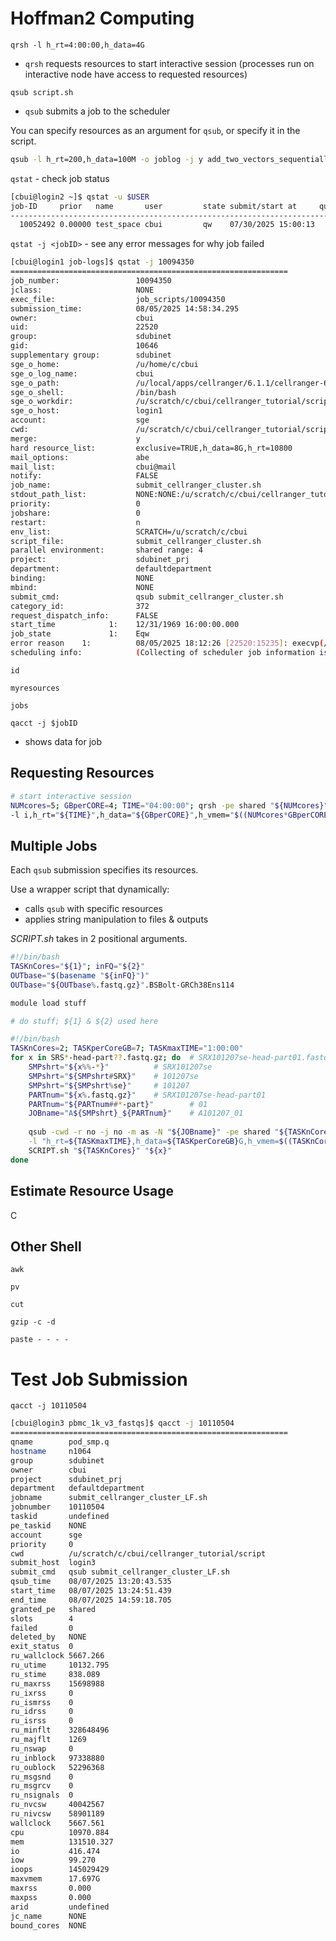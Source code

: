 # Hoffman2 Computing

`qrsh -l h_rt=4:00:00,h_data=4G`

- `qrsh` requests resources to start interactive session (processes run on interactive node have access to requested resources)

`qsub script.sh`

- `qsub` submits a job to the scheduler

You can specify resources as an argument for `qsub`, or specify it in the script.

```bash
qsub -l h_rt=200,h_data=100M -o joblog -j y add_two_vectors_sequentially.sh
```



`qstat` - check job status

```sh
[cbui@login2 ~]$ qstat -u $USER
job-ID     prior   name       user         state submit/start at     queue             jclass                   slots ja-task-ID
-----------------------------------------------------------------------------------------------------------
  10052492 0.00000 test_space cbui         qw    07/30/2025 15:00:13                                                           2
```

`qstat -j <jobID>` - see any error messages for why job failed

```sh
[cbui@login1 job-logs]$ qstat -j 10094350
==============================================================
job_number:                 10094350
jclass:                     NONE
exec_file:                  job_scripts/10094350
submission_time:            08/05/2025 14:58:34.295
owner:                      cbui
uid:                        22520
group:                      sdubinet
gid:                        10646
supplementary group:        sdubinet
sge_o_home:                 /u/home/c/cbui
sge_o_log_name:             cbui
sge_o_path:                 /u/local/apps/cellranger/6.1.1/cellranger-6.1.1/bin:/u/local/compilers/intel/2020.4/compilers_and_libraries_2020.4.304/linux/bin/intel64:/u/local/compilers/intel/2020.4/compilers_and_libraries_2020.4.304/linux/bin:/u/local/compilers/intel/2020.4/compilers_and_libraries_2020.4.304/linux/mpi/intel64/libfabric/bin:/u/local/compilers/intel/2020.4/compilers_and_libraries_2020.4.304/linux/mpi/intel64/bin:/u/local/compilers/intel/2020.4/debugger_2020/gdb/intel64/bin:/u/systems/UGE8.6.4/bin/lx-amd64:/u/local/bin:/u/local/sbin:/u/local/Modules/4.7.0/gcc-4.8.5/bin:/usr/local/bin:/usr/bin:/usr/local/sbin:/usr/sbin:/u/home/c/cbui/bin
sge_o_shell:                /bin/bash
sge_o_workdir:              /u/scratch/c/cbui/cellranger_tutorial/script
sge_o_host:                 login1
account:                    sge
cwd:                        /u/scratch/c/cbui/cellranger_tutorial/script
merge:                      y
hard resource_list:         exclusive=TRUE,h_data=8G,h_rt=10800
mail_options:               abe
mail_list:                  cbui@mail
notify:                     FALSE
job_name:                   submit_cellranger_cluster.sh
stdout_path_list:           NONE:NONE:/u/scratch/c/cbui/cellranger_tutorial/job-logs/joblog.$JOB_ID
priority:                   0
jobshare:                   0
restart:                    n
env_list:                   SCRATCH=/u/scratch/c/cbui
script_file:                submit_cellranger_cluster.sh
parallel environment:       shared range: 4
project:                    sdubinet_prj
department:                 defaultdepartment
binding:                    NONE
mbind:                      NONE
submit_cmd:                 qsub submit_cellranger_cluster.sh
category_id:                372
request_dispatch_info:      FALSE
start_time            1:    12/31/1969 16:00:00.000
job_state             1:    Eqw
error reason    1:          08/05/2025 18:12:26 [22520:15235]: execvp(/work/UGE/8.6.4/n7679/job_scripts/10094350, "/work/UGE/8.6.4/n7679/job_scripts/10094350") failed: No such file or directory
scheduling info:            (Collecting of scheduler job information is turned off)

```



`id`

`myresources`

`jobs`

`qacct -j $jobID`

- shows data for job



## Requesting Resources

```bash
# start interactive session
NUMcores=5; GBperCORE=4; TIME="04:00:00"; qrsh -pe shared "${NUMcores}" \
-l i,h_rt="${TIME}",h_data="${GBperCORE}",h_vmem="$((NUMcores*GBperCORE))"G
```



## Multiple Jobs

Each `qsub` submission specifies its resources.

Use a wrapper script that dynamically:

- calls `qsub` with specific resources
- applies string manipulation to files & outputs

*SCRIPT.sh* takes in 2 positional arguments.

```bash
#!/bin/bash
TASKnCores="${1}"; inFQ="${2}"
OUTbase="$(basename "${inFQ}")"
OUTbase="${OUTbase%.fastq.gz}".BSBolt-GRCh38Ens114

module load stuff

# do stuff; ${1} & ${2} used here
```



```bash
#!/bin/bash
TASKnCores=2; TASKperCoreGB=7; TASKmaxTIME="1:00:00"
for x in SRS*-head-part??.fastq.gz; do	# SRX101207se-head-part01.fastq.gz
	SMPshrt="${x%%-*}"			# SRX101207se
	SMPshrt="${SMPshrt#SRX}"	# 101207se
	SMPshrt="${SMPshrt%se}"		# 101207
	PARTnum="${x%.fastq.gz}"	# SRX101207se-head-part01
	PARTnum="${PARTnum##*-part}"		# 01
	JOBname="A${SMPshrt}_${PARTnum}"	# A101207_01
	
	qsub -cwd -r no -j no -m as -N "${JOBname}" -pe shared "${TASKnCores}" \
	-l "h_rt=${TASKmaxTIME},h_data=${TASKperCoreGB}G,h_vmem=$((TASKnCores*TASKperCOREGB))G" \
	SCRIPT.sh "${TASKnCores}" "${x}"
done
```



## Estimate Resource Usage

C

## Other Shell

`awk`

`pv`

`cut`

`gzip -c -d`

`paste - - - -`



# Test Job Submission

`qacct -j 10110504`

```bash
[cbui@login3 pbmc_1k_v3_fastqs]$ qacct -j 10110504
==============================================================
qname        pod_smp.q
hostname     n1064
group        sdubinet
owner        cbui
project      sdubinet_prj
department   defaultdepartment
jobname      submit_cellranger_cluster_LF.sh
jobnumber    10110504
taskid       undefined
pe_taskid    NONE
account      sge
priority     0
cwd          /u/scratch/c/cbui/cellranger_tutorial/script
submit_host  login3
submit_cmd   qsub submit_cellranger_cluster_LF.sh
qsub_time    08/07/2025 13:20:43.535
start_time   08/07/2025 13:24:51.439
end_time     08/07/2025 14:59:18.705
granted_pe   shared
slots        4
failed       0
deleted_by   NONE
exit_status  0
ru_wallclock 5667.266
ru_utime     10132.795
ru_stime     838.089
ru_maxrss    15698988
ru_ixrss     0
ru_ismrss    0
ru_idrss     0
ru_isrss     0
ru_minflt    328648496
ru_majflt    1269
ru_nswap     0
ru_inblock   97338880
ru_oublock   52296368
ru_msgsnd    0
ru_msgrcv    0
ru_nsignals  0
ru_nvcsw     40042567
ru_nivcsw    58901189
wallclock    5667.561
cpu          10970.884
mem          131510.327
io           416.474
iow          99.270
ioops        145029429
maxvmem      17.697G
maxrss       0.000
maxpss       0.000
arid         undefined
jc_name      NONE
bound_cores  NONE

```



